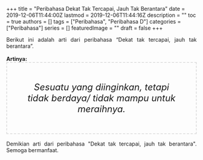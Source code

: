 +++
title = "Peribahasa Dekat Tak Tercapai, Jauh Tak Berantara"
date = 2019-12-06T11:44:00Z
lastmod = 2019-12-06T11:44:16Z
description = ""
toc = true
authors = []
tags = ["Peribahasa", "Peribahasa D"]
categories = ["Peribahasa"]
series = []
featuredImage = ""
draft = false
+++

<div dir="ltr" style="text-align: left;" trbidi="on"><div style="text-align: justify;">Berikut ini adalah arti dari peribahasa “Dekat tak tercapai, jauh tak berantara”.</div><br /><div style="text-align: justify;"><b>Artinya:</b></div><div style="border: 2px dashed #ddd; font-size: 24px; height: auto; margin: 0 auto; padding: 50px; text-align: center; width: auto;"><i>Sesuatu yang diinginkan, tetapi tidak berdaya/ tidak mampu untuk meraihnya.</i></div><br /><div style="text-align: justify;">Demikian arti dari peribahasa "Dekat tak tercapai, jauh tak berantara". Semoga bermanfaat.</div></div>
